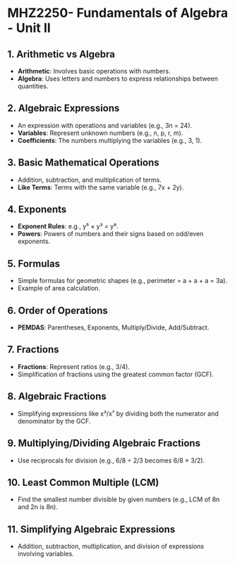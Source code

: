 
# MHZ2250- Fundamentals of Algebra - Unit II

## 1. Arithmetic vs Algebra
- **Arithmetic**: Involves basic operations with numbers.
- **Algebra**: Uses letters and numbers to express relationships between quantities.

## 2. Algebraic Expressions
- An expression with operations and variables (e.g., 3n = 24).
- **Variables**: Represent unknown numbers (e.g., n, p, r, m).
- **Coefficients**: The numbers multiplying the variables (e.g., 3, 1).

## 3. Basic Mathematical Operations
- Addition, subtraction, and multiplication of terms.
- **Like Terms**: Terms with the same variable (e.g., 7x + 2y).

## 4. Exponents
- **Exponent Rules**: e.g., y⁵ × y³ = y⁸.
- **Powers**: Powers of numbers and their signs based on odd/even exponents.

## 5. Formulas
- Simple formulas for geometric shapes (e.g., perimeter = a + a + a = 3a).
- Example of area calculation.

## 6. Order of Operations
- **PEMDAS**: Parentheses, Exponents, Multiply/Divide, Add/Subtract.

## 7. Fractions
- **Fractions**: Represent ratios (e.g., 3/4).
- Simplification of fractions using the greatest common factor (GCF).

## 8. Algebraic Fractions
- Simplifying expressions like x³/x⁷ by dividing both the numerator and denominator by the GCF.

## 9. Multiplying/Dividing Algebraic Fractions
- Use reciprocals for division (e.g., 6/8 ÷ 2/3 becomes 6/8 × 3/2).

## 10. Least Common Multiple (LCM)
- Find the smallest number divisible by given numbers (e.g., LCM of 8n and 2n is 8n).

## 11. Simplifying Algebraic Expressions
- Addition, subtraction, multiplication, and division of expressions involving variables.
